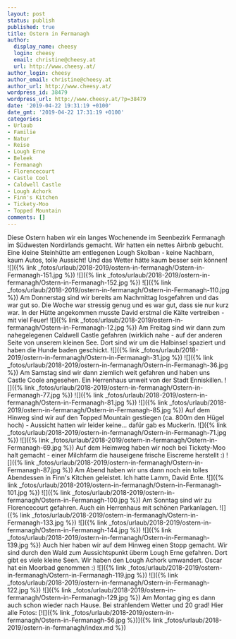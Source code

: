 ```yaml
---
layout: post
status: publish
published: true
title: Ostern in Fermanagh
author:
  display_name: cheesy
  login: cheesy
  email: christine@cheesy.at
  url: http://www.cheesy.at/
author_login: cheesy
author_email: christine@cheesy.at
author_url: http://www.cheesy.at/
wordpress_id: 38479
wordpress_url: http://www.cheesy.at/?p=38479
date: '2019-04-22 19:31:19 +0100'
date_gmt: '2019-04-22 17:31:19 +0100'
categories:
- Urlaub
- Familie
- Natur
- Reise
- Lough Erne
- Beleek
- Fermanagh
- Florencecourt
- Castle Cool
- Caldwell Castle
- Lough Achork
- Finn's Kitchen
- Tickety-Moo
- Topped Mountain
comments: []
---
```

Diese Ostern haben wir ein langes Wochenende im Seenbezirk Fermanagh im Südwesten Nordirlands gemacht. Wir hatten ein nettes Airbnb gebucht. Eine kleine Steinhütte am entlegenen Lough Skolban - keine Nachbarn, kaum Autos, tolle Aussicht! Und das Wetter hätte kaum besser sein können!
![]({% link _fotos/urlaub/2018-2019/ostern-in-fermanagh/Ostern-in-Fermanagh-151.jpg %})
![]({% link _fotos/urlaub/2018-2019/ostern-in-fermanagh/Ostern-in-Fermanagh-152.jpg %})
![]({% link _fotos/urlaub/2018-2019/ostern-in-fermanagh/Ostern-in-Fermanagh-110.jpg %})
Am Donnerstag sind wir bereits am Nachmittag losgefahren und das war gut so. Die Woche war stressig genug und es war gut, dass sie nur kurz war. In der Hütte angekommen musste David erstmal die Kälte vertreiben - mit viel Feuer!
![]({% link _fotos/urlaub/2018-2019/ostern-in-fermanagh/Ostern-in-Fermanagh-12.jpg %})
Am Freitag sind wir dann zum nahegelegenen Caldwell Castle gefahren (wirklich nahe - auf der anderen Seite von unserem kleinen See. Dort sind wir um die Halbinsel spaziert und haben die Hunde baden geschickt.
![]({% link _fotos/urlaub/2018-2019/ostern-in-fermanagh/Ostern-in-Fermanagh-31.jpg %})
![]({% link _fotos/urlaub/2018-2019/ostern-in-fermanagh/Ostern-in-Fermanagh-36.jpg %})
Am Samstag sind wir dann ziemlich weit gefahren und haben uns Castle Coole angesehen. Ein Herrenhaus unweit von der Stadt Enniskillen.
![]({% link _fotos/urlaub/2018-2019/ostern-in-fermanagh/Ostern-in-Fermanagh-77.jpg %})
![]({% link _fotos/urlaub/2018-2019/ostern-in-fermanagh/Ostern-in-Fermanagh-81.jpg %})
![]({% link _fotos/urlaub/2018-2019/ostern-in-fermanagh/Ostern-in-Fermanagh-85.jpg %})
Auf dem Hinweg sind wir auf den Topped Mountain gestiegen (ca. 800m den Hügel hoch) - Aussicht hatten wir leider keine... dafür gab es Muckerln.
![]({% link _fotos/urlaub/2018-2019/ostern-in-fermanagh/Ostern-in-Fermanagh-71.jpg %})
![]({% link _fotos/urlaub/2018-2019/ostern-in-fermanagh/Ostern-in-Fermanagh-69.jpg %})
Auf dem Heimweg haben wir noch bei Tickety-Moo halt gemacht - einer Milchfarm die hauseigene frische Eiscreme herstellt :)
![]({% link _fotos/urlaub/2018-2019/ostern-in-fermanagh/Ostern-in-Fermanagh-87.jpg %})
Am Abend haben wir uns dann noch ein tolles Abendessen in Finn's Kitchen geleistet. Ich hatte Lamm, David Ente.
![]({% link _fotos/urlaub/2018-2019/ostern-in-fermanagh/Ostern-in-Fermanagh-101.jpg %})
![]({% link _fotos/urlaub/2018-2019/ostern-in-fermanagh/Ostern-in-Fermanagh-100.jpg %})
Am Sonntag sind wir zu Florencecourt gefahren. Auch ein Herrenhaus mit schönen Parkanlagen.
![]({% link _fotos/urlaub/2018-2019/ostern-in-fermanagh/Ostern-in-Fermanagh-133.jpg %})
![]({% link _fotos/urlaub/2018-2019/ostern-in-fermanagh/Ostern-in-Fermanagh-144.jpg %})
![]({% link _fotos/urlaub/2018-2019/ostern-in-fermanagh/Ostern-in-Fermanagh-139.jpg %})
Auch hier haben wir auf dem Hinweg einen Stopp gemacht. Wir sind durch den Wald zum Aussichtspunkt überm Lough Erne gefahren. Dort gibt es viele kleine Seen. Wir haben den Lough Achork umwandert. Oscar hat ein Moorbad genommen :)
![]({% link _fotos/urlaub/2018-2019/ostern-in-fermanagh/Ostern-in-Fermanagh-119.jpg %})
![]({% link _fotos/urlaub/2018-2019/ostern-in-fermanagh/Ostern-in-Fermanagh-122.jpg %})
![]({% link _fotos/urlaub/2018-2019/ostern-in-fermanagh/Ostern-in-Fermanagh-129.jpg %})
Am Montag ging es dann auch schon wieder nach Hause. Bei strahlendem Wetter und 20 grad!
Hier alle Fotos:
[![]({% link _fotos/urlaub/2018-2019/ostern-in-fermanagh/Ostern-in-Fermanagh-56.jpg %})]({% link _fotos/urlaub/2018-2019/ostern-in-fermanagh/index.md %})
